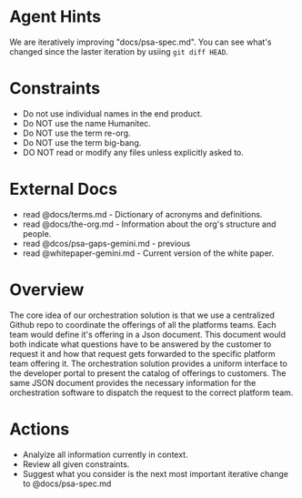 Agent Hints
===========

We are iteratively improving "docs/psa-spec.md". You can see what's changed since the laster iteration by usiing `git diff HEAD`.

Constraints
===========
  * Do not use individual names in the end product.
  * Do NOT use the name Humanitec.
  * Do NOT use the term re-org.
  * Do NOT use the term big-bang.
  * DO NOT read or modify any files unless explicitly asked to.

External Docs
=============

* read @docs/terms.md                - Dictionary of acronyms and definitions.
* read @docs/the-org.md              - Information about the org's structure and people.
* read @dcos/psa-gaps-gemini.md      - previous
* read @whitepaper-gemini.md         - Current version of the white paper.

Overview
========


The core idea of our orchestration solution is that we use a centralized Github repo to coordinate the offerings of all the platforms teams.  Each team would define it's offering in a Json document.  This document would both indicate what questions have to be answered by the customer to request it and how that request gets forwarded to the specific platform team offering it.  The orchestration solution provides a uniform interface to the developer portal to present the catalog of offerings to customers.  The same JSON document provides the necessary information for the orchestration software to dispatch the request to the correct platform team.



Actions
=======

  * Analyize all information currently in context.
  * Review all given constraints.
  * Suggest what you consider is the next most important iterative change to @docs/psa-spec.md
